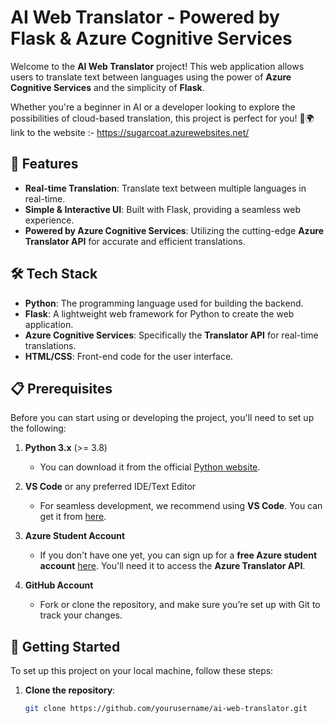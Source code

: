 # AI Web Translator - Powered by Flask & Azure Cognitive Services

Welcome to the **AI Web Translator** project! This web application allows users to translate text between languages using the power of **Azure Cognitive Services** and the simplicity of **Flask**.

Whether you're a beginner in AI or a developer looking to explore the possibilities of cloud-based translation, this project is perfect for you! 🎉🌍
link to the website :- https://sugarcoat.azurewebsites.net/

## 🚀 Features

- **Real-time Translation**: Translate text between multiple languages in real-time.
- **Simple & Interactive UI**: Built with Flask, providing a seamless web experience.
- **Powered by Azure Cognitive Services**: Utilizing the cutting-edge **Azure Translator API** for accurate and efficient translations.

## 🛠️ Tech Stack

- **Python**: The programming language used for building the backend.
- **Flask**: A lightweight web framework for Python to create the web application.
- **Azure Cognitive Services**: Specifically the **Translator API** for real-time translations.
- **HTML/CSS**: Front-end code for the user interface.

## 📋 Prerequisites

Before you can start using or developing the project, you'll need to set up the following:

1. **Python 3.x** (>= 3.8)
   - You can download it from the official [Python website](https://www.python.org/).
   
2. **VS Code** or any preferred IDE/Text Editor
   - For seamless development, we recommend using **VS Code**. You can get it from [here](https://code.visualstudio.com/).

3. **Azure Student Account**
   - If you don't have one yet, you can sign up for a **free Azure student account** [here](https://azure.microsoft.com/en-us/free/students/). You'll need it to access the **Azure Translator API**.

4. **GitHub Account**
   - Fork or clone the repository, and make sure you’re set up with Git to track your changes.

## 🔧 Getting Started

To set up this project on your local machine, follow these steps:

1. **Clone the repository**:
   ```bash
   git clone https://github.com/yourusername/ai-web-translator.git


